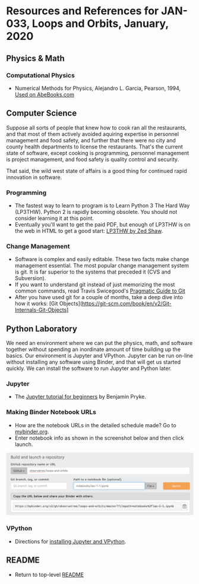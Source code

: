 
# Resources and References for JAN-033, Loops and Orbits, January, 2020

## Physics &amp; Math

### Computational Physics

* Numerical Methods for Physics, Alejandro L. Garcia, Pearson, 1994, [Used on AbeBooks.com](https://www.abebooks.com/products/isbn/9780131519862)

## Computer Science
	
Suppose all sorts of people that knew how to cook ran all the restaurants, and that most of them actively avoided aquiring expertise in personnel management and food safety, and further that there were no city and county health departments to license the restaurants. That's the current state of software, except cooking is programming, personnel management is project management, and food safety is quality control and security.

That said, the wild west state of affairs is a good thing for continued rapid innovation in software.
	
### Programming

* The fastest way to learn to program is to Learn Python 3 The Hard Way (LP3THW). Python 2 is rapidly becoming obsolete. You should not consider learning it at this point.
* Eventually you'll want to get the paid PDF, but enough of LP3THW is on the web in HTML to get a good start: [LP3THW by Zed Shaw](https://learnpythonthehardway.org/python3).
	
### Change Management

* Software is complex and easily editable. These two facts make change management essential. The most popular change management system is git. It is far superior to the systems that preceded it (CVS and Subversion).
* If you want to understand git instead of just memorizing the most common commands, read Travis Swicegood's [Pragmatic Guide to Git](https://pragprog.com/book/pg_git/pragmatic-guide-to-git)
* After you have used git for a couple of months, take a deep dive into how it works: [Git Objects](https://git-scm.com/book/en/v2/Git-Internals-Git-Objects]

## Python Laboratory
	
We need an environment where we can put the physics, math, and software together without spending an inordinate amount of time building up the basics. Our environment is Jupyter and VPython. Jupyter can be run on-line without installing any software using Binder, and that will get us started quickly. We can install the software to run Jupyter and Python later.
	
### Jupyter

* The <a href="https://www.dataquest.io/blog/jupyter-notebook-tutorial/">Jupyter tutorial for beginners</a> by Benjamin Pryke.

### Making Binder Notebook URLs

* How are the notebook URLs in the detailed schedule made? Go to <a href="https://mybinder.org">mybinder.org</a>.
* Enter notebook info as shown in the screenshot below and then click launch.

![](./resources/binder_screenshot.png)
	
	
### VPython

* Directions for <a href="https://vpython.org/presentation2018/install.html">installing Jupyter and VPython</a>.
	
## README

* Return to top-level [README](./README.md)
